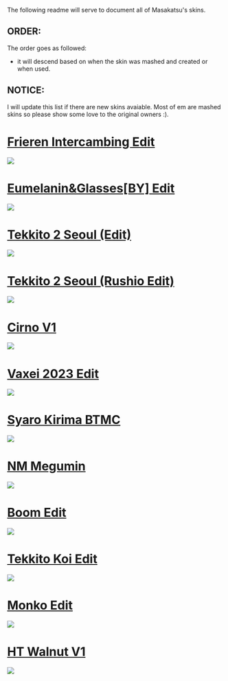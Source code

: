 The following readme will serve to document all of Masakatsu's skins.

## ORDER: 
The order goes as followed: 
- it will descend based on when the skin was mashed and created or when used.

## NOTICE:
I will update this list if there are new skins avaiable. Most of em are mashed skins so please show some love to the original owners :).

# [Frieren Intercambing Edit](https://cdn.discordapp.com/attachments/749686438341247147/1218856661607780382/Frieren_intercambing_edit.osk?ex=66092fb9&is=65f6bab9&hm=c08903a82b7a1cfb054f766c8100a281ba299befe017ae9baa9bf599a9800e4f&)
![](https://media.discordapp.net/attachments/749686438341247147/1218856426907373568/screenshot161.jpg?ex=66092f81&is=65f6ba81&hm=41acf82993d3bac369d72b5d59c1e353570e83ca4e9f584ac4ef87e2de94183f&=&format=webp&width=1609&height=905)

# [Eumelanin&Glasses[BY] Edit](https://cdn.discordapp.com/attachments/749686438341247147/1218857261213028392/-_EumelaninGlassesBY_Edit-.osk?ex=66093048&is=65f6bb48&hm=4d80eee2de8103e77a97135e75c57e07c8f90b0e2874a842a1b1b9471f3e706a&)
![](https://cdn.discordapp.com/attachments/749686438341247147/1218857578595876904/screenshot163.jpg?ex=66093094&is=65f6bb94&hm=c178be97a45a8e3a7f0c81084c1be21f075f921559217e2be005cf58f060f824&)

# [Tekkito 2 Seoul (Edit)](https://cdn.discordapp.com/attachments/749686438341247147/1171985527013118114/tekkito2_Seoul_Edit.osk?ex=6604c894&is=65f25394&hm=6c4f96197487a7c5ba9c142a7240c126f4b2424e03d315a0088f64aaa7ea9bee&)
![](https://cdn.discordapp.com/attachments/749686438341247147/1171984645106176010/screenshot039.jpg?ex=6604c7c1&is=65f252c1&hm=0d52a0e5d57dbedfd56ae3bd92794a25cb8fb6c3078c9e8d2f9eefac03e851c8&)

# [Tekkito 2 Seoul (Rushio Edit)](https://cdn.discordapp.com/attachments/749686438341247147/1171985527348678738/tekkito2_Seoul_Rushio_Edit.osk?ex=6604c894&is=65f25394&hm=6f387c9cd3b66f60b76d7a7fbcec3dfd1bfd50a0ec64223d559f44c7dfc261c0&)
![](https://cdn.discordapp.com/attachments/749686438341247147/1171984645106176010/screenshot039.jpg?ex=6604c7c1&is=65f252c1&hm=0d52a0e5d57dbedfd56ae3bd92794a25cb8fb6c3078c9e8d2f9eefac03e851c8&)

# [Cirno V1](https://cdn.discordapp.com/attachments/749686438341247147/1172240220008226826/Cirno-V1.0.osk?ex=6605b5c7&is=65f340c7&hm=3c4d3deeebc8e06875dce92d19b9c9b4ae84bde621a7144b63f0954f792b59f2&)
![](https://cdn.discordapp.com/attachments/749686438341247147/1172239794512875570/image.png?ex=6605b562&is=65f34062&hm=31c0092688fbad5a4fb025c6f6c6adfb405288b3dd78cbb3f830fe11696fff1b&)

# [Vaxei 2023 Edit](https://cdn.discordapp.com/attachments/749686438341247147/1181353523892473866/Vaxei_2023_Edit.osk?ex=6601f334&is=65ef7e34&hm=0d4a9ee32fdc76a6ea914690c6d31d51e87fe0050521e382d8445eb50cacb4da&)
![](https://cdn.discordapp.com/attachments/749686438341247147/1181353869905756180/screenshot059.jpg?ex=6601f387&is=65ef7e87&hm=c9b6fb8db7523d2c33e2fad6b1acb342b67768e9d73692dc2c3c9316d1507be8&)

# [Syaro Kirima BTMC](https://cdn.discordapp.com/attachments/749686438341247147/1171991015075352677/-_Syaro_Kirima_BTMC_-.osk?ex=6604cdb0&is=65f258b0&hm=a90ad13bb88de0371294b2fe55f0e4d230a1aa47fb269dde044410d119301c84&)
![](https://cdn.discordapp.com/attachments/749686438341247147/1171990973203632198/screenshot042.jpg?ex=6604cda6&is=65f258a6&hm=b7aadbd463182112e43e00e48724c35fd510895e2a5434b17cc5953913bdf563&)

# [NM Megumin](https://cdn.discordapp.com/attachments/749686438341247147/1171995101904519198/NMMegumin.osk?ex=6604d17e&is=65f25c7e&hm=f1b2f7f805540297707c47128ef75eeec3b00887ca1a95db6bdb626c0e2033e8&)
![](https://cdn.discordapp.com/attachments/749686438341247147/1171994977644068905/screenshot044.jpg?ex=6604d161&is=65f25c61&hm=8e08ddfdb1e09e2d725831d5bfe525282be0675487122546700b91ba56975aed&)

# [Boom Edit](https://cdn.discordapp.com/attachments/749686438341247147/1171988817222303814/boom_edit.osk?ex=6604cba4&is=65f256a4&hm=e46f99048bb1a22020d0cb954971b2b8a58a39e21b8e2fa26d2a459be9004fb1&)
![](https://cdn.discordapp.com/attachments/749686438341247147/1171987400013135983/screenshot041.jpg?ex=6604ca52&is=65f25552&hm=f522618fee8ed8b54337734cacc5901e6e34f0e6ba99423b4274bb8cbd8195f0&)

# [Tekkito Koi Edit](https://cdn.discordapp.com/attachments/749686438341247147/1171986220591628410/Tekkito_Koi_Edit.osk?ex=6604c939&is=65f25439&hm=27fd439c20b8c7e203aa0ca71f86b9fa165480cf8f8481de796adc49fc612df6&)
![](https://cdn.discordapp.com/attachments/749686438341247147/1171986536972161065/screenshot040.jpg?ex=6604c984&is=65f25484&hm=5e357e97c4cbdebefde436c1be71558cb1bd921a95718ef9412ae1453cfbc05b&)

# [Monko Edit](https://cdn.discordapp.com/attachments/749686438341247147/1172243590542540872/MonkoEdit.osk?ex=6605b8eb&is=65f343eb&hm=3163be263cf723b5347e66786e3e7f705bed665629bfd96ce4e0d0caf3be5db6&)
![](https://cdn.discordapp.com/attachments/749686438341247147/1172243552831541328/screenshot048.jpg?ex=6605b8e2&is=65f343e2&hm=eff8ec733880dea98cd6ab6a27d64f4171cb7ebb307fa63542fbdb0e1b97ac0c&)

# [HT Walnut V1](https://cdn.discordapp.com/attachments/749686438341247147/1172237915519197236/-_HT_Walnut_1.0_clrs.osk?ex=6605b3a2&is=65f33ea2&hm=b3464c2a403e8dfd6acff529b650c98e8c10a524c605da5ae1c1aeba368d886b&)
![](https://cdn.discordapp.com/attachments/749686438341247147/1172237975535489055/image.png?ex=6605b3b0&is=65f33eb0&hm=e071af03d8188f9bb1ab4ae7b36d3c4c17f749e0bef56da7b4472c88eed51673&)
